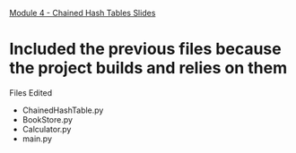 [Module 4 - Chained Hash Tables Slides](https://drive.google.com/file/d/1nXzPuWnmqaOjsEv5qUKa3MLL8V8nh8U7/view?usp=drive_link)

# Included the previous files because the project builds and relies on them

Files Edited
* ChainedHashTable.py
* BookStore.py
* Calculator.py
* main.py
